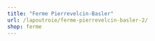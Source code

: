 ```yaml
---
title: "Ferme Pierrevelcin-Basler"
url: /lapoutroie/ferme-pierrevelcin-basler-2/
shop: ferme
---
```

